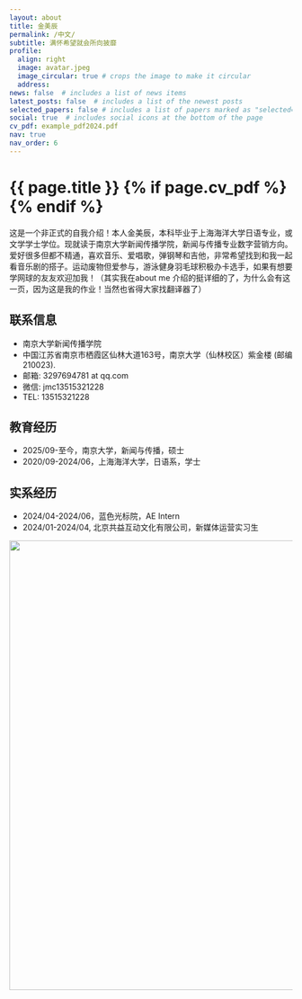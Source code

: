 ```yaml
---
layout: about
title: 金美辰
permalink: /中文/
subtitle: 满怀希望就会所向披靡
profile:
  align: right
  image: avatar.jpeg
  image_circular: true # crops the image to make it circular
  address:
news: false  # includes a list of news items
latest_posts: false  # includes a list of the newest posts
selected_papers: false # includes a list of papers marked as "selected={true}"
social: true  # includes social icons at the bottom of the page
cv_pdf: example_pdf2024.pdf
nav: true
nav_order: 6
---
```



<h1 class="post-title">{{ page.title }} {% if page.cv_pdf %}<a href="{{ page.cv_pdf | prepend: 'assets/pdf/' | relative_url}}" target="_blank" rel="noopener noreferrer" class="float-right"><i class="fas fa-file-pdf"></i></a>{% endif %}</h1>


这是一个非正式的自我介绍！本人金美辰，本科毕业于上海海洋大学日语专业，或文学学士学位。现就读于南京大学新闻传播学院，新闻与传播专业数字营销方向。爱好很多但都不精通，喜欢音乐、爱唱歌，弹钢琴和吉他，非常希望找到和我一起看音乐剧的搭子。运动废物但爱参与，游泳健身羽毛球积极办卡选手，如果有想要学网球的友友欢迎加我！（其实我在about me 介绍的挺详细的了，为什么会有这一页，因为这是我的作业！当然也省得大家找翻译器了）

## 联系信息
- 南京大学新闻传播学院
- 中国江苏省南京市栖霞区仙林大道163号，南京大学（仙林校区）紫金楼 (邮编210023).
- 邮箱: 3297694781 at qq.com
- 微信: jmc13515321228
- TEL: 13515321228
  
## 教育经历
- 2025/09-至今，南京大学，新闻与传播，硕士
- 2020/09-2024/06，上海海洋大学，日语系，学士

## 实系经历
- 2024/04-2024/06，蓝色光标院，AE Intern
- 2024/01-2024/04, 北京共益互动文化有限公司，新媒体运营实习生


<a href="https://github.com/SocratesClub/SocratesClub.github.io/edit/master/_pages/%E4%B8%AD%E6%96%87.md">
  <img src="https://user-images.githubusercontent.com/543384/192227995-fdb3a693-2f68-4dc4-b9bd-06053066322f.png" width = "800" align="middle" />
</a>
